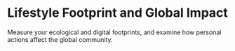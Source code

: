 # Lifestyle Footprint and Global Impact

Measure your ecological and digital footprints, and examine how personal actions affect the global community.